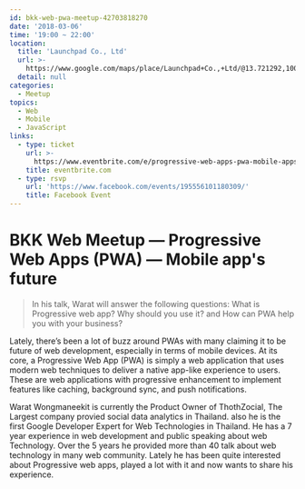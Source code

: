 ```yaml
---
id: bkk-web-pwa-meetup-42703818270
date: '2018-03-06'
time: '19:00 ~ 22:00'
location:
  title: 'Launchpad Co., Ltd'
  url: >-
    https://www.google.com/maps/place/Launchpad+Co.,+Ltd/@13.721292,100.5220373,17z/data=!3m1!4b1!4m5!3m4!1s0x30e298cdd6e8270d:0x7e9aa39655924697!8m2!3d13.721292!4d100.524226
  detail: null
categories:
  - Meetup
topics:
  - Web
  - Mobile
  - JavaScript
links:
  - type: ticket
    url: >-
      https://www.eventbrite.com/e/progressive-web-apps-pwa-mobile-apps-future-tickets-42703818270
    title: eventbrite.com
  - type: rsvp
    url: 'https://www.facebook.com/events/195556101180309/'
    title: Facebook Event
---
```

# BKK Web Meetup — Progressive Web Apps (PWA) — Mobile app's future

> In his talk, Warat will answer the following questions: What is Progressive web app? Why should you use it? and How can PWA help you with your business?

Lately, there’s been a lot of buzz around PWAs with many claiming it to be future of web development, especially in terms of mobile devices. At its core, a Progressive Web App (PWA) is simply a web application that uses modern web techniques to deliver a native app-like experience to users. These are web applications with progressive enhancement to implement features like caching, background sync, and push notifications.

Warat Wongmaneekit is currently the Product Owner of ThothZocial, The Largest company provied social data analytics in Thailand. also he is the first Google Developer Expert for Web Technologies in Thailand. He has a 7 year experience in web development and public speaking about web Technology. Over the 5 years he provided more than 40 talk about web technology in many web community. Lately he has been quite interested about Progressive web apps, played a lot with it and now wants to share his experience.
